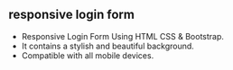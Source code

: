 <h2>responsive login form</h2>
<ul>
  <li>Responsive Login Form Using HTML CSS & Bootstrap.</li>
  <li>It contains a stylish and beautiful background.</li>
  <li>Compatible with all mobile devices.</li>
</ul>
